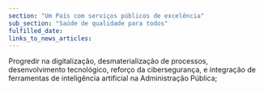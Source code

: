```yaml
---
section: "Um País com serviços públicos de excelência"
sub_section: "Saúde de qualidade para todos"
fulfilled_date:
links_to_news_articles:
---
```


Progredir na digitalização, desmaterialização de processos, desenvolvimento tecnológico, reforço da cibersegurança, e integração de ferramentas de inteligência artificial na Administração Pública;